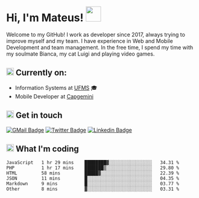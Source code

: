 # Hi, I'm Mateus! <img src="https://media.giphy.com/media/Lp2DXaHwco9FK/giphy.gif" width="40" height="40" />

Welcome to my GitHub! I work as developer since 2017, always trying to improve myself and my team. I have experience in Web and Mobile Development and team management. In the free time, I spend my time with my soulmate Bianca, my cat Luigi and playing video games.

## <img src="https://github.githubassets.com/images/icons/emoji/unicode/1f469-1f4bb.png" width="20" height="20" /> Currently on:
- Information Systems at [UFMS](https://www.ufms.br) :mortar_board:
- Mobile Developer at [Capgemini](https://www.capgemini.com)

## <img src="https://github.githubassets.com/images/icons/emoji/unicode/2615.png" width="20" height="20"/> Get in touch
[![GMail Badge](https://img.shields.io/badge/Gmail-D14836?style=for-the-badge&logo=gmail&logoColor=white&link=http://mailto:mateusragazzi.b@gmail.com)](http://malito:mateusragazzi.b@gmail.com)
[![Twitter Badge](https://img.shields.io/badge/Twitter-1DA1F2?style=for-the-badge&logo=twitter&logoColor=white&link=https://twitter.com/r_mateus39)](https://twitter.com/r_mateus39)
[![Linkedin Badge](https://img.shields.io/badge/LinkedIn-0077B5?style=for-the-badge&logo=linkedin&logoColor=white&link=https://www.linkedin.com/in/mateus-ragazzi/)](https://www.linkedin.com/in/mateus-ragazzi/)

## <img src="https://github.githubassets.com/images/icons/emoji/unicode/1f4ca.png" width="20" height="20"/> What I'm coding

<!--START_SECTION:waka-->

```text
JavaScript   1 hr 29 mins    ████████▓░░░░░░░░░░░░░░░░   34.31 %
PHP          1 hr 17 mins    ███████▒░░░░░░░░░░░░░░░░░   29.80 %
HTML         58 mins         █████▓░░░░░░░░░░░░░░░░░░░   22.39 %
JSON         11 mins         █░░░░░░░░░░░░░░░░░░░░░░░░   04.35 %
Markdown     9 mins          █░░░░░░░░░░░░░░░░░░░░░░░░   03.77 %
Other        8 mins          ▓░░░░░░░░░░░░░░░░░░░░░░░░   03.31 %
```

<!--END_SECTION:waka-->
